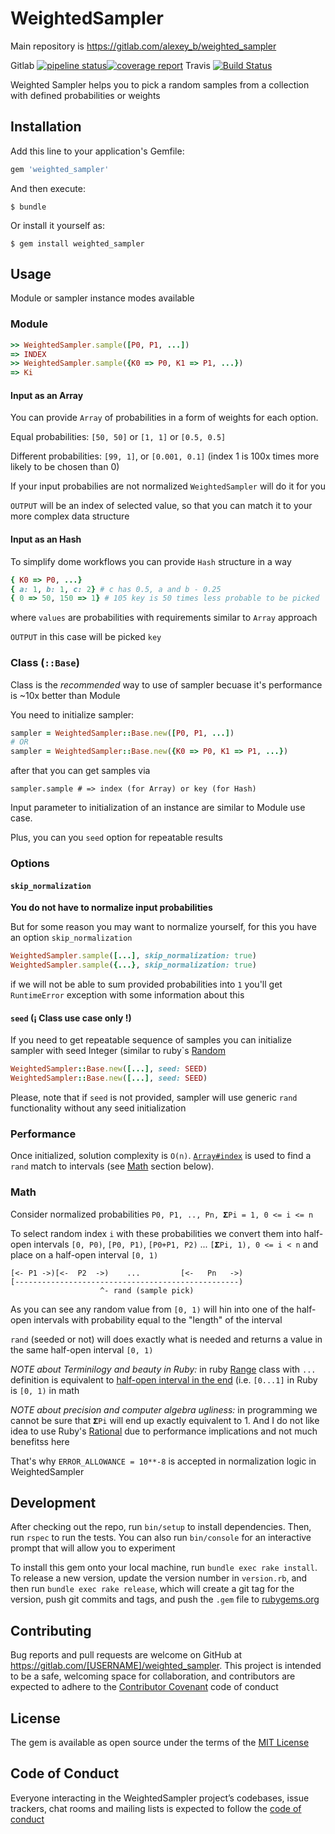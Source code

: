# WeightedSampler

Main repository is https://gitlab.com/alexey_b/weighted_sampler

Gitlab [![pipeline status](https://gitlab.com/alexey_b/weighted_sampler/badges/master/pipeline.svg)](https://gitlab.com/alexey_b/weighted_sampler/commits/master)[![coverage report](https://gitlab.com/alexey_b/weighted_sampler/badges/master/coverage.svg)](https://gitlab.com/alexey_b/weighted_sampler/commits/master) Travis [![Build Status](https://travis-ci.org/ababich/weighted_sampler.svg?branch=master)](https://travis-ci.org/ababich/weighted_sampler)

Weighted Sampler helps you to pick a random samples from a collection with defined probabilities or weights


## Installation

Add this line to your application's Gemfile:

```ruby
gem 'weighted_sampler'
```

And then execute:

    $ bundle

Or install it yourself as:

    $ gem install weighted_sampler

## Usage

Module or sampler instance modes available

### Module

```ruby
>> WeightedSampler.sample([P0, P1, ...])
=> INDEX
>> WeightedSampler.sample({K0 => P0, K1 => P1, ...})
=> Ki
```

#### Input as an Array

You can provide `Array` of probabilities in a form of weights for each option.

Equal probabilities: `[50, 50]` or `[1, 1]` or `[0.5, 0.5]`

Different probabilities: `[99, 1]`, or `[0.001, 0.1]` (index 1 is 100x times more likely to be chosen than 0)

If your input probabilies are not normalized `WeightedSampler` will do it for you

`OUTPUT` will be an index of selected value, so that you can match it to your more complex data structure

#### Input as an Hash

To simplify dome workflows you can provide `Hash` structure in a way

```ruby
{ K0 => P0, ...}
{ a: 1, b: 1, c: 2} # c has 0.5, a and b - 0.25
{ 0 => 50, 150 => 1} # 105 key is 50 times less probable to be picked
```

where `values` are probabilities with requirements similar to `Array` approach

`OUTPUT` in this case will be picked `key`

### Class (`::Base`)

Class is the *recommended* way to use of sampler becuase it's performance is ~10x better than Module

You need to initialize sampler:

```ruby
sampler = WeightedSampler::Base.new([P0, P1, ...])
# OR
sampler = WeightedSampler::Base.new({K0 => P0, K1 => P1, ...})
```

after that you can get samples via

`sampler.sample # => index (for Array) or key (for Hash)`

Input parameter to initialization of an instance are similar to Module use case.

Plus, you can you `seed` option for repeatable results

### Options

#### `skip_normalization`
**You do not have to normalize input probabilities**

But for some reason you may want to normalize yourself, for this
you have an option `skip_normalization`

```ruby
WeightedSampler.sample([...], skip_normalization: true)
WeightedSampler.sample({...}, skip_normalization: true)
```

if we will not be able to sum provided probabilities into `1` you'll get `RuntimeError` exception with some information about this

#### `seed` (¡ Class use case only !)

If you need to get repeatable sequence of samples you can initialize sampler with seed Integer (similar to ruby`s [Random](https://ruby-doc.org/core/Random.html#method-c-new)

```ruby
WeightedSampler::Base.new([...], seed: SEED)
WeightedSampler::Base.new([...], seed: SEED)
```

Please, note that if `seed` is not provided, sampler will use generic `rand` functionality without any seed initialization

### Performance

Once initialized, solution complexity is `O(n)`. [`Array#index`](https://ruby-doc.org/core/Array.html#method-i-index) is used to find a `rand` match to intervals (see [Math](#Math) section below).

### Math

Consider normalized probabilities `P0, P1, .., Pn, 𝚺Pi = 1, 0 <= i <= n`

To select random index `i` with these probabilities we convert them into half-open intervals `[0, P0)`, `[P0, P1)`, `[P0+P1, P2)` ... `[𝚺Pi, 1), 0 <= i < n` and place on a half-open interval `[0, 1)`

```
[<- P1 ->)[<-  P2  ->)    ...         [<-   Pn   ->)
[--------------------------------------------------)
                    ^- rand (sample pick)
```

As you can see any random value from `[0, 1)` will hin into one of the half-open intervals with probability equal to the "length" of the interval

`rand` (seeded or not) will does exactly what is needed and returns a value in the same half-open interval `[0, 1)`

*NOTE about Terminilogy and beauty in Ruby:* in ruby [Range](https://ruby-doc.org/core/Range.html) class with `...`   definition is equivalent to [half-open interval in the end](https://en.wikipedia.org/wiki/Interval_(mathematics)#Terminology) (i.e. `[0...1]` in Ruby is `[0, 1)` in math

*NOTE about precision and computer algebra ugliness:* in programming we cannot be sure that `𝚺Pi` will end up exactly equivalent to 1. And I do not like idea to use Ruby's [Rational](https://ruby-doc.org/core/Rational.html) due to performance implications and not much benefitss here

That's why `ERROR_ALLOWANCE = 10**-8` is accepted in normalization logic in WeightedSampler

## Development

After checking out the repo, run `bin/setup` to install dependencies. Then, run `rspec` to run the tests. You can also run `bin/console` for an interactive prompt that will allow you to experiment

To install this gem onto your local machine, run `bundle exec rake install`. To release a new version, update the version number in `version.rb`, and then run `bundle exec rake release`, which will create a git tag for the version, push git commits and tags, and push the `.gem` file to [rubygems.org](https://rubygems.org)

## Contributing

Bug reports and pull requests are welcome on GitHub at https://gitlab.com/[USERNAME]/weighted_sampler. This project is intended to be a safe, welcoming space for collaboration, and contributors are expected to adhere to the [Contributor Covenant](http://contributor-covenant.org) code of conduct

## License

The gem is available as open source under the terms of the [MIT License](https://opensource.org/licenses/MIT)

## Code of Conduct

Everyone interacting in the WeightedSampler project’s codebases, issue trackers, chat rooms and mailing lists is expected to follow the [code of conduct](https://github.com/[USERNAME]/weighted_sampler/blob/master/CODE_OF_CONDUCT.md)
